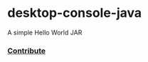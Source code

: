 desktop-console-java
====================

A simple Hello World JAR

### [Contribute](http://nightly.codenvy-stg.com/f?id=gkbalnty44qvk7ch) 
